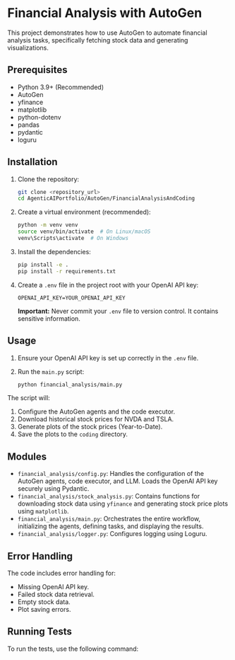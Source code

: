 # Financial Analysis with AutoGen

This project demonstrates how to use AutoGen to automate financial analysis tasks, specifically fetching stock data and generating visualizations.

## Prerequisites

-   Python 3.9+ (Recommended)
-   AutoGen
-   yfinance
-   matplotlib
-   python-dotenv
-   pandas
-   pydantic
-   loguru

## Installation

1.  Clone the repository:

    ```bash
    git clone <repository_url>
    cd AgenticAIPortfolio/AutoGen/FinancialAnalysisAndCoding
    ```

2.  Create a virtual environment (recommended):

    ```bash
    python -m venv venv
    source venv/bin/activate  # On Linux/macOS
    venv\Scripts\activate  # On Windows
    ```

3.  Install the dependencies:

    ```bash
    pip install -e .
    pip install -r requirements.txt
    ```

4.  Create a `.env` file in the project root with your OpenAI API key:

    ```
    OPENAI_API_KEY=YOUR_OPENAI_API_KEY
    ```

    **Important:** Never commit your `.env` file to version control. It contains sensitive information.

## Usage

1.  Ensure your OpenAI API key is set up correctly in the `.env` file.
2.  Run the `main.py` script:

    ```bash
    python financial_analysis/main.py
    ```

The script will:

1.  Configure the AutoGen agents and the code executor.
2.  Download historical stock prices for NVDA and TSLA.
3.  Generate plots of the stock prices (Year-to-Date).
4.  Save the plots to the `coding` directory.

## Modules

-   `financial_analysis/config.py`: Handles the configuration of the AutoGen agents, code executor, and LLM. Loads the OpenAI API key securely using Pydantic.
-   `financial_analysis/stock_analysis.py`: Contains functions for downloading stock data using `yfinance` and generating stock price plots using `matplotlib`.
-   `financial_analysis/main.py`: Orchestrates the entire workflow, initializing the agents, defining tasks, and displaying the results.
-   `financial_analysis/logger.py`: Configures logging using Loguru.

## Error Handling

The code includes error handling for:

-   Missing OpenAI API key.
-   Failed stock data retrieval.
-   Empty stock data.
-   Plot saving errors.

## Running Tests

To run the tests, use the following command:

